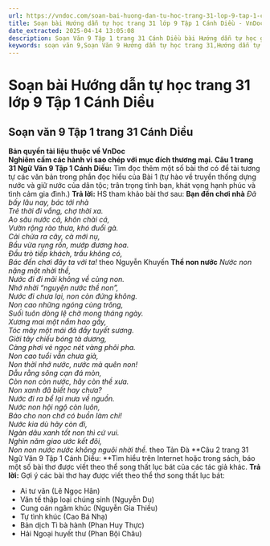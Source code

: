 ```yaml
---
url: https://vndoc.com/soan-bai-huong-dan-tu-hoc-trang-31-lop-9-tap-1-canh-dieu-320059
title: Soạn bài Hướng dẫn tự học trang 31 lớp 9 Tập 1 Cánh Diều - VnDoc.com
date_extracted: 2025-04-14 13:05:08
description: Soạn Văn 9 Tập 1 trang 31 Cánh Diều bài Hướng dẫn tự học gồm phần trả lời chi tiết, đầy đủ, bám sát các câu hỏi, yêu cầu trong SGK (chỉ có trên VnDoc). Mời các bạn tham khảo.
keywords: soạn văn 9,Soạn Văn 9 Hướng dẫn tự học trang 31,Hướng dẫn tự học trang 31 lớp 9,Soạn bài Hướng dẫn tự học trang 31,Hướng dẫn tự học trang 31 lớp 9 Tập 1 Cánh Diều,soạn văn 9 Tập 1 trang 31 Cánh Diều,Hướng dẫn tự học trang 31 lớp 9 Cánh Diều,văn 9,ngữ văn 9,soạn văn 9 Cánh Diều,soạn văn 9 tập 1,giải văn 9,soạn ngữ văn 9,giải ngữ văn 9,giải sgk ngữ văn 9
---
```


# Soạn bài Hướng dẫn tự học trang 31 lớp 9 Tập 1 Cánh Diều
## **Soạn văn 9 Tập 1 trang 31 Cánh Diều**
**Bản quyền tài liệu thuộc về VnDoc**  
**Nghiêm cấm các hành vi sao chép với mục đích thương mại.**
**Câu 1 trang 31 Ngữ Văn 9 Tập 1 Cánh Diều:** Tìm đọc thêm một số bài thơ có đề tài tương tự các văn bản trong phần đọc hiểu của Bài 1 \(tự hào về truyền thống dựng nước và giữ nước của dân tộc; trân trọng tình bạn, khát vọng hạnh phúc và tình cảm gia đình.\)
**Trả lời:**
HS tham khảo bài thơ sau:
**Bạn đến chơi nhà**
 _Đã bấy lâu nay, bác tới nhà_  
 _Trẻ thời đi vắng, chợ thời xa._  
_Ao sâu nước cả, khôn chài cá,_  
_Vườn rộng rào thưa, khó đuổi gà._  
_Cải chửa ra cây, cà mới nụ,_  
_Bầu vừa rụng rốn, mướp đương hoa._  
_Đầu trò tiếp khách, trầu không có,_  
_Bác đến chơi đây ta với ta\!_
theo Nguyễn Khuyến
**Thề non nước**
 _Nước non nặng một nhời thề,_  
_Nước đi đi mãi không về cùng non._  
_Nhớ nhời “nguyện nước thề non”,_  
_Nước đi chưa lại, non còn đứng không._  
_Non cao những ngóng cùng trông,_  
_Suối tuôn dòng lệ chờ mong tháng ngày._  
_Xương mai một nắm hao gầy,_  
_Tóc mây một mái đã đầy tuyết sương._  
_Giời tây chiếu bóng tà dương,_  
_Càng phơi vẻ ngọc nét vàng phôi pha._  
_Non cao tuổi vẫn chưa già,_  
_Non thời nhớ nước, nước mà quên non\!_  
_Dẫu rằng sông cạn đá mòn,_  
_Còn non còn nước, hãy còn thề xưa._  
_Non xanh đã biết hay chưa?_  
_Nước đi ra bể lại mưa về nguồn._  
_Nước non hội ngộ còn luôn,_  
_Bảo cho non chớ có buồn làm chi\!_  
_Nước kia dù hãy còn đi,_  
_Ngàn dâu xanh tốt non thì cứ vui._  
_Nghìn năm giao ước kết đôi,_  
_Non non nước nước không nguôi nhời thề._
theo Tản Đà
**Câu 2 trang 31 Ngữ Văn 9 Tập 1 Cánh Diều: **Tìm hiểu trên Internet hoặc trong  sách, báo một số bài thơ được viết theo thể song thất lục bát của các tác giả khác.
**Trả lời:**
Gợi ý các bài thơ hay được viết theo thể thơ song thất lục bát:
  * Ai tư vãn \(Lê Ngọc Hân\)
  * Văn tế thập loại chúng sinh \(Nguyễn Du\)
  * Cung oán ngâm khúc \(Nguyễn Gia Thiều\)
  * Tự tình khúc \(Cao Bá Nhạ\)
  * Bản dịch Tì bà hành \(Phan Huy Thực\)
  * Hải Ngoại huyết thư \(Phan Bội Châu\)

